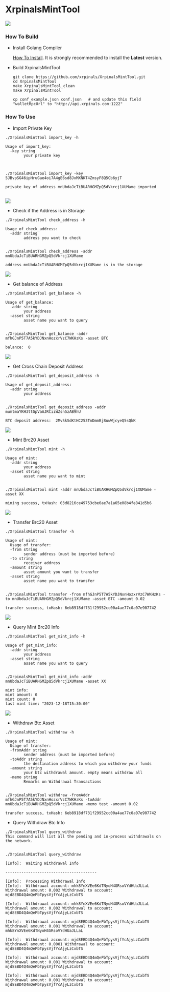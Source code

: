 # XrpinalsMintTool


![](https://github.com/xrpinals/XrpinalsMintTool/blob/main/assets/xrpinals.jpg)


### How To Build

* Install Golang Compiler

  [How To Install](https://go.dev/doc/install).
  It is strongly recommended to install the **Latest** version.

* Build XrpinalsMintTool
  ```
  git clone https://github.com/xrpinals/XrpinalsMintTool.git
  cd XrpinalsMintTool
  make XrpinalsMintTool_clean
  make XrpinalsMintTool

  cp conf_example.json conf.json   # and update this field "walletRpcUrl" to "http://api.xrpinals.com:1222"
  ```
  

### How To Use

* Import Private Key

```
./XrpinalsMintTool import_key -h
     
Usage of import_key:
  -key string
        your private key



./XrpinalsMintTool import_key -key 5JBvpSG46ipHruGae4oi7A4gE6sd8JxMXNKT4ZmsyF8Q5Cb6yjT

private key of address mnUbdaJcTiBUARHGMZpQ5dVkrcj1XUMame imported
 
```
![](https://github.com/xrpinals/XrpinalsMintTool/blob/main/assets/import-key.png)

* Check if the Address is in Storage

```
./XrpinalsMintTool check_address -h

Usage of check_address:
  -addr string
        address you want to check


./XrpinalsMintTool check_address -addr mnUbdaJcTiBUARHGMZpQ5dVkrcj1XUMame

address mnUbdaJcTiBUARHGMZpQ5dVkrcj1XUMame is in the storage

```
![](https://github.com/xrpinals/XrpinalsMintTool/blob/main/assets/check-address.png)

* Get balance of Address

```
./XrpinalsMintTool get_balance -h

Usage of get_balance:
  -addr string
        your address
  -asset string
        asset name you want to query


./XrpinalsMintTool get_balance -addr mfhGJnP5T7A5kYDJNxnHozxrVzC7WKHzKs -asset BTC

balance:  0

```
![](https://github.com/xrpinals/XrpinalsMintTool/blob/main/assets/get-balance.png)


* Get Cross Chain Deposit Address

```
./XrpinalsMintTool get_deposit_address -h 

Usage of get_deposit_address:
  -addr string
        your address


./XrpinalsMintTool get_deposit_address -addr mumtmaYKH3ttGpVaAJRCiiWZsn5zAB9hU

BTC deposit address:  2MvSkSdKtHC253TnDmmBj8uwWjcyeQ5sQkK

```
![](https://github.com/xrpinals/XrpinalsMintTool/blob/main/assets/get-deposit-address.png)


* Mint Brc20 Asset

```
./XrpinalsMintTool mint -h

Usage of mint:
  -addr string
        your address
  -asset string
        asset name you want to mint


./XrpinalsMintTool mint -addr mnUbdaJcTiBUARHGMZpQ5dVkrcj1XUMame -asset XX

mining success, txHash: 03d8216ce49753cbe6ae7a1a65e08b4fe841d5b6

```
![](https://github.com/xrpinals/XrpinalsMintTool/blob/main/assets/mint.png)



* Transfer Brc20 Asset

```
./XrpinalsMintTool transfer -h

Usage of mint:
  Usage of transfer:
  -from string
        sender address (must be imported before)
  -to string
        receiver address
  -amount string
        asset amount you want to transfer
  -asset string
        asset name you want to transfer


./XrpinalsMintTool transfer -from mfhGJnP5T7A5kYDJNxnHozxrVzC7WKHzKs -to mnUbdaJcTiBUARHGMZpQ5dVkrcj1XUMame -asset BTC -amount 0.02

transfer success, txHash: 6eb8918df731f29952cc00a4ae77c0a07e907742

```
![](https://github.com/xrpinals/XrpinalsMintTool/blob/main/assets/transfer.png)



* Query Mint Brc20 Info

```
./XrpinalsMintTool get_mint_info -h

Usage of get_mint_info:
  -addr string
        your address
  -asset string
        asset name you want to query


./XrpinalsMintTool get_mint_info -addr mnUbdaJcTiBUARHGMZpQ5dVkrcj1XUMame -asset XX

mint info:
mint amount: 0
mint count: 0
last mint time: "2023-12-18T15:30:00"

```
![](https://github.com/xrpinals/XrpinalsMintTool/blob/main/assets/get-mint-info.png)


* Withdraw Btc Asset

```
./XrpinalsMintTool withdraw -h

Usage of mint:
  Usage of transfer:
  -fromAddr string
        sender address (must be imported before)
  -toAddr string
        the destination address to which you withdrew your funds
  -amount string
        your btc withdrawal amount. empty means withdraw all
  -memo string
        Remarks on Withdrawal Transactions


./XrpinalsMintTool withdraw -fromAddr mfhGJnP5T7A5kYDJNxnHozxrVzC7WKHzKs -toAddr mnUbdaJcTiBUARHGMZpQ5dVkrcj1XUMame -memo test -amount 0.02

transfer success, txHash: 6eb8918df731f29952cc00a4ae77c0a07e907742

```


* Query Withdraw Btc Info

```
./XrpinalsMintTool query_withdraw 
This command will list all the pending and in-process withdrawals on the network.


./XrpinalsMintTool query_withdraw

[Info]:  Waiting Withdrawal Info

----------------------------------------

[Info]:  Processing Withdrawal Info
[Info]:  Withdrawal account: mhk8YnXVEe6KdTNyoH4GRsoVYdHUaJLLaL Withdrawal amount: 0.002 Withdrawal to account: mjd8EBD4Q4mQePbTpysVjfYcAjyLzCxbTS

[Info]:  Withdrawal account: mhk8YnXVEe6KdTNyoH4GRsoVYdHUaJLLaL Withdrawal amount: 0.002 Withdrawal to account: mjd8EBD4Q4mQePbTpysVjfYcAjyLzCxbTS

[Info]:  Withdrawal account: mjd8EBD4Q4mQePbTpysVjfYcAjyLzCxbTS Withdrawal amount: 0.001 Withdrawal to account: mhk8YnXVEe6KdTNyoH4GRsoVYdHUaJLLaL

[Info]:  Withdrawal account: mjd8EBD4Q4mQePbTpysVjfYcAjyLzCxbTS Withdrawal amount: 0.0001 Withdrawal to account: mjd8EBD4Q4mQePbTpysVjfYcAjyLzCxbTS

[Info]:  Withdrawal account: mjd8EBD4Q4mQePbTpysVjfYcAjyLzCxbTS Withdrawal amount: 0.001 Withdrawal to account: mjd8EBD4Q4mQePbTpysVjfYcAjyLzCxbTS

[Info]:  Withdrawal account: mjd8EBD4Q4mQePbTpysVjfYcAjyLzCxbTS Withdrawal amount: 0.001 Withdrawal to account: mjd8EBD4Q4mQePbTpysVjfYcAjyLzCxbTS


```